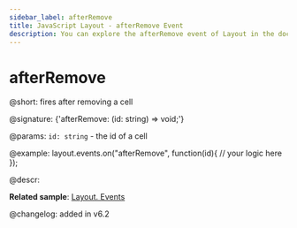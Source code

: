 ```yaml
---
sidebar_label: afterRemove
title: JavaScript Layout - afterRemove Event 
description: You can explore the afterRemove event of Layout in the documentation of the DHTMLX JavaScript UI library. Browse developer guides and API reference, try out code examples and live demos, and download a free 30-day evaluation version of DHTMLX Suite 7.
---
```


# afterRemove

@short: fires after removing a cell

@signature: {'afterRemove: (id: string) => void;'}

@params:
`id: string` - the id of a cell

@example:
layout.events.on("afterRemove", function(id){
	// your logic here
});

@descr:

**Related sample**: [Layout. Events](https://snippet.dhtmlx.com/fyxw0map)

@changelog:
added in v6.2
